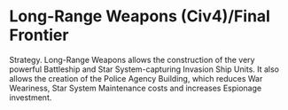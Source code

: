 # Long-Range Weapons (Civ4)/Final Frontier

Strategy.
Long-Range Weapons allows the construction of the very powerful Battleship and Star System-capturing Invasion Ship Units. It also allows the creation of the Police Agency Building, which reduces War Weariness, Star System Maintenance costs and increases Espionage investment.